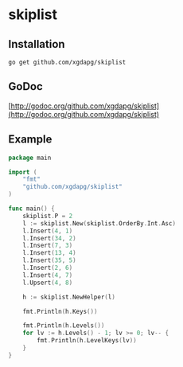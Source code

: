 # skiplist

## Installation

    go get github.com/xgdapg/skiplist

## GoDoc
[http://godoc.org/github.com/xgdapg/skiplist](http://godoc.org/github.com/xgdapg/skiplist)

## Example
```go
package main

import (
	"fmt"
	"github.com/xgdapg/skiplist"
)

func main() {
	skiplist.P = 2
	l := skiplist.New(skiplist.OrderBy.Int.Asc)
	l.Insert(4, 1)
	l.Insert(34, 2)
	l.Insert(7, 3)
	l.Insert(13, 4)
	l.Insert(35, 5)
	l.Insert(2, 6)
	l.Insert(4, 7)
	l.Upsert(4, 8)

	h := skiplist.NewHelper(l)

	fmt.Println(h.Keys())

	fmt.Println(h.Levels())
	for lv := h.Levels() - 1; lv >= 0; lv-- {
		fmt.Println(h.LevelKeys(lv))
	}
}
```

